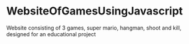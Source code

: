 # WebsiteOfGamesUsingJavascript
Website consisting of 3 games, super mario, hangman, shoot and kill, designed for an educational project
